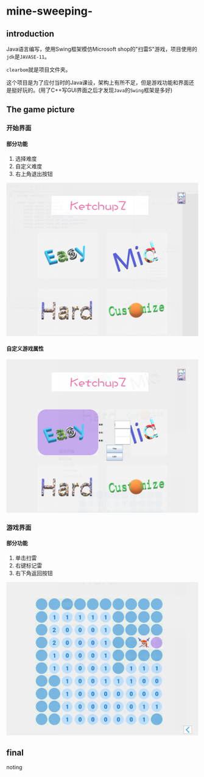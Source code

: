 # mine-sweeping-
## introduction

Java语言编写，使用Swing框架模仿Microsoft shop的"扫雷S"游戏，项目使用的`jdk`是`JAVASE-11`。

`clearbom`就是项目文件夹。

这个项目是为了应付当时的Java课设，架构上有所不足，但是游戏功能和界面还是挺好玩的。(用了C++写GUI界面之后才发现`Java`的`Swing`框架是多好)

## The game picture

### 开始界面

#### 部分功能

1. 选择难度
2. 自定义难度
3. 右上角退出按钮

![image-20200412002111288](markdown_images/image-20200412002111288.png)

#### 自定义游戏属性

![image-20200412002502224](markdown_images/image-20200412002502224.png)

### 游戏界面

#### 部分功能

1. 单击扫雷
2. 右键标记雷
3. 右下角返回按钮

![image-20200412002321669](markdown_images/image-20200412002321669.png)



## final

noting